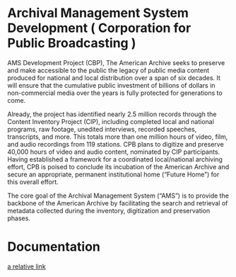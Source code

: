 Archival Management System Development ( Corporation for Public Broadcasting ) 
===

AMS Development Project (CBP), The American Archive seeks to preserve and make accessible to the public the legacy of public media content produced for national and local distribution over a span of six decades. It will ensure that the cumulative public investment of billions of dollars in non-commercial media over the years is fully protected for generations to come.
 
Already, the project has identified nearly 2.5 million records through the Content Inventory Project (CIP), including completed local and national programs, raw footage, unedited interviews, recorded speeches, transcripts, and more. This totals more than one million hours of video, film, and audio recordings from 119 stations. CPB plans to digitize and preserve 40,000 hours of video and audio content, nominated by CIP participants.  Having established a framework for a coordinated local/national archiving effort, CPB is poised to conclude its incubation of the American Archive and secure an appropriate, permanent institutional home (“Future Home”) for this overall effort.
 
The core goal of the Archival Management System (“AMS”) is to provide the backbone of the American Archive by facilitating the search and retrieval of metadata collected during the inventory, digitization and preservation phases.

Documentation
===
[a relative link](documentation/test.md)




